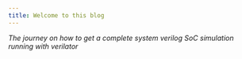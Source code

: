 ```yaml
---
title: Welcome to this blog
---
```


*The journey on how to get a complete system verilog SoC simulation running with verilator*
